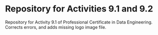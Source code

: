 # Repository for Activities 9.1 and 9.2
Repository for Activity 9.1 of  Professional Certificate in Data Engineering. 
Corrects errors, and adds missing logo image file.

